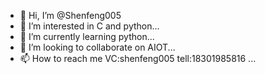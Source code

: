 - 👋 Hi, I’m @Shenfeng005
- 👀 I’m interested in C and python...
- 🌱 I’m currently learning python...
- 💞️ I’m looking to collaborate on AIOT...
- 📫 How to reach me VC:shenfeng005 tell:18301985816 ...

<!---
Shenfeng005/Shenfeng005 is a ✨ special ✨ repository because its `README.md` (this file) appears on your GitHub profile.
You can click the Preview link to take a look at your changes.
--->
